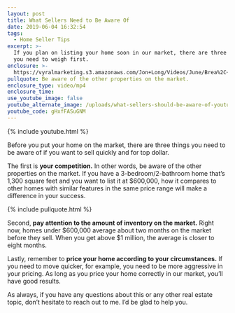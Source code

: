 ```yaml
---
layout: post
title: What Sellers Need to Be Aware Of
date: 2019-06-04 16:32:54
tags:
  - Home Seller Tips
excerpt: >-
  If you plan on listing your home soon in our market, there are three factors
  you need to weigh first.
enclosure: >-
  https://vyralmarketing.s3.amazonaws.com/Jon+Long/Videos/June/Brea%2C+CA+Real+Estate+Agent-+What+Sellers+Need+to+Be+Aware+Of.mp4
pullquote: Be aware of the other properties on the market.
enclosure_type: video/mp4
enclosure_time:
use_youtube_image: false
youtube_alternate_image: /uploads/what-sellers-should-be-aware-of-youtube.jpg
youtube_code: gHxfFASuGNM
---
```


{% include youtube.html %}

Before you put your home on the market, there are three things you need to be aware of if you want to sell quickly and for top dollar. &nbsp;

The first is **your competition.** In other words, be aware of the other properties on the market. If you have a 3-bedroom/2-bathroom home that’s 1,300 square feet and you want to list it at $600,000, how it compares to other homes with similar features in the same price range will make a difference in your success.&nbsp;

{% include pullquote.html %}

Second, **pay attention to the amount of inventory on the market.** Right now, homes under $600,000 average about two months on the market before they sell. When you get above $1 million, the average is closer to eight months.&nbsp;

Lastly, remember to **price your home according to your circumstances.** If you need to move quicker, for example, you need to be more aggressive in your pricing. As long as you price your home correctly in our market, you’ll have good results.&nbsp;

As always, if you have any questions about this or any other real estate topic, don’t hesitate to reach out to me. I’d be glad to help you.